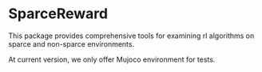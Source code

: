 # SparceReward

This package provides comprehensive tools for examining rl algorithms on sparce and non-sparce environments.

At current version, we only offer Mujoco environment for tests. 
